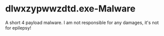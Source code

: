 # dlwxzypwwzdtd.exe-Malware
A short 4 payload malware. I am not responsible for any damages, it's not for epilepsy!
